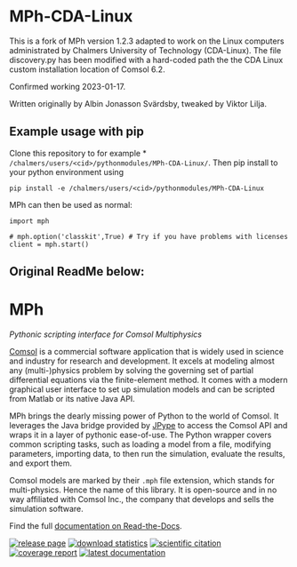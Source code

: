 ﻿# MPh-CDA-Linux
This is a fork of MPh version 1.2.3 adapted to work on the Linux computers administrated by Chalmers University of Technology (CDA-Linux). The file discovery.py has been modified with a hard-coded path the the CDA Linux custom installation location of Comsol 6.2.

Confirmed working 2023-01-17.

Written originally by Albin Jonasson Svärdsby, tweaked by Viktor Lilja.

## Example usage with pip
Clone this repository to for example *
`/chalmers/users/<cid>/pythonmodules/MPh-CDA-Linux/`. Then pip install to your python environment using 

    pip install -e /chalmers/users/<cid>/pythonmodules/MPh-CDA-Linux

MPh can then be used as normal:

    import mph

    # mph.option('classkit',True) # Try if you have problems with licenses
    client = mph.start()


## Original ReadMe below:

# MPh
*Pythonic scripting interface for Comsol Multiphysics*

[Comsol] is a commercial software application that is widely used in
science and industry for research and development. It excels at modeling
almost any (multi-)physics problem by solving the governing set of
partial differential equations via the finite-element method. It comes
with a modern graphical user interface to set up simulation models and
can be scripted from Matlab or its native Java API.

MPh brings the dearly missing power of Python to the world of Comsol.
It leverages the Java bridge provided by [JPype] to access the Comsol
API and wraps it in a layer of pythonic ease-of-use. The Python wrapper
covers common scripting tasks, such as loading a model from a file,
modifying parameters, importing data, to then run the simulation,
evaluate the results, and export them.

Comsol models are marked by their `.mph` file extension, which stands
for multi-physics. Hence the name of this library. It is open-source
and in no way affiliated with Comsol Inc., the company that develops
and sells the simulation software.

Find the full [documentation on Read-the-Docs][docs].

[Comsol]: https://www.comsol.com
[JPype]:  https://github.com/jpype-project/jpype
[docs]:   https://mph.readthedocs.io

[![release page](
    https://img.shields.io/pypi/v/mph.svg?label=release)](
    https://pypi.python.org/pypi/mph)
[![download statistics](
    https://img.shields.io/pypi/dm/MPh)](
    https://pypistats.org/packages/mph)
[![scientific citation](
    https://zenodo.org/badge/264718959.svg)](
    https://zenodo.org/badge/latestdoi/264718959)
[![coverage report](
    https://img.shields.io/codecov/c/github/MPh-py/MPh?token=02ZZ8ZJH3M)](
    https://codecov.io/gh/MPh-py/MPh)
[![latest documentation](
    https://readthedocs.org/projects/mph/badge/?version=latest)](
    https://mph.readthedocs.io/en/latest)